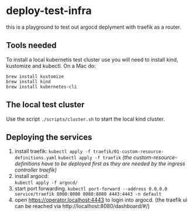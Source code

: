 # deploy-test-infra

this is a playground to test out argocd deplyment with traefik as a router.

## Tools needed 

To install a local kubernetis test cluster use you will need to install kind, kustomize and kubectl. On a Mac do:

    brew install kustomize  
    brew install kind
    brew install kubernetes-cli

## The local test cluster

Use the script `./scripts/cluster.sh` to start the local kind cluster.

## Deploying the services

1) install traefik: 
   `kubectl apply -f traefik/01-custom-resource-definitions.yaml`
   `kubectl apply -f traefik`
   *(the custom-resource-definitions have to be deployed first as they are needed by the ingress controller traefik)*
2) install argocd:   
   `kubectl apply -f argocd/`
3) start port forwarding. `kubectl port-forward --address 0.0.0.0 service/traefik 8000:8000 8080:8080 4443:4443 -n default`
4) open https://operator.localhost:4443 to login into argocd. (the traefik ui can be reached via http://localhost:8080/dashboard/#/)


